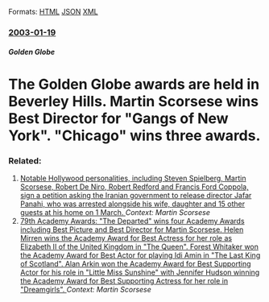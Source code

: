 
Formats: [HTML](/news/2003/01/19/the-golden-globe-awards-are-held-in-beverley-hills-martin-scorsese-wins-best-director-for-gangs-of-new-york-chicago-wins-three-awards.html)  [JSON](/news/2003/01/19/the-golden-globe-awards-are-held-in-beverley-hills-martin-scorsese-wins-best-director-for-gangs-of-new-york-chicago-wins-three-awards.json)  [XML](/news/2003/01/19/the-golden-globe-awards-are-held-in-beverley-hills-martin-scorsese-wins-best-director-for-gangs-of-new-york-chicago-wins-three-awards.xml)  

### [2003-01-19](/news/2003/01/19/index.md)

##### Golden Globe
#  The Golden Globe awards are held in Beverley Hills. Martin Scorsese wins Best Director for "Gangs of New York". "Chicago" wins three awards.




### Related:

1. [Notable Hollywood personalities, including Steven Spielberg, Martin Scorsese, Robert De Niro, Robert Redford and Francis Ford Coppola, sign a petition asking the Iranian government to release director Jafar Panahi, who was arrested alongside his wife, daughter and 15 other guests at his home on 1 March. ](/news/2010/05/2/notable-hollywood-personalities-including-steven-spielberg-martin-scorsese-robert-de-niro-robert-redford-and-francis-ford-coppola-sign.md) _Context: Martin Scorsese_
2. [ 79th Academy Awards: "The Departed" wins four Academy Awards including Best Picture and Best Director for Martin Scorsese. Helen Mirren wins the Academy Award for Best Actress for her role as Elizabeth II of the United Kingdom in "The Queen". Forest Whitaker won the Academy Award for Best Actor for playing Idi Amin in "The Last King of Scotland". Alan Arkin won the Academy Award for Best Supporting Actor for his role in "Little Miss Sunshine" with Jennifer Hudson winning the Academy Award for Best Supporting Actress for her role in "Dreamgirls". ](/news/2007/02/25/79th-academy-awards-the-departed-wins-four-academy-awards-including-best-picture-and-best-director-for-martin-scorsese-helen-mirren-win.md) _Context: Martin Scorsese_
